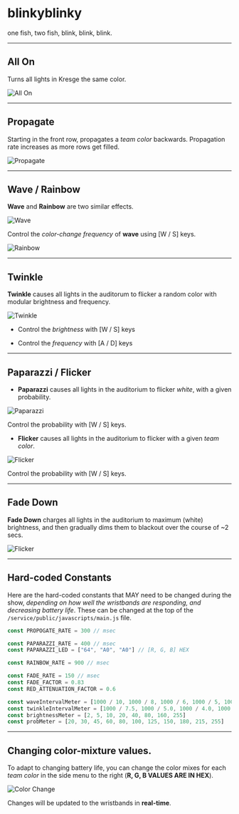 # blinkyblinky
one fish, two fish, blink, blink, blink.

----
## All On

Turns all lights in Kresge the same color.

![All On](/samples/allon.gif?raw=true "All On")


----
## Propagate

Starting in the front row, propagates a *team color* backwards. Propagation rate increases as more rows get filled.

![Propagate](/samples/propagate.gif?raw=true "Propagate")


----
## Wave / Rainbow

**Wave** and **Rainbow** are two similar effects.

![Wave](/samples/wave.gif?raw=true "Wave")

Control the *color-change frequency* of **wave** using [W / S] keys.

![Rainbow](/samples/rainbow.gif?raw=true "Rainbow")


----
## Twinkle

**Twinkle** causes all lights in the auditorum to flicker a random color with modular brightness and frequency.

![Twinkle](/samples/twinkle.gif?raw=true "Twinkle")

- Control the *brightness* with [W / S] keys

- Control the *frequency* with [A / D] keys


----
## Paparazzi / Flicker

- **Paparazzi** causes all lights in the auditorium to flicker *white*, with a given probability. 

![Paparazzi](/samples/paparazzi.gif?raw=true "Paparazzi")

Control the probability with [W / S] keys.


- **Flicker** causes all lights in the auditorium to flicker with a given *team color*.

![Flicker](/samples/flicker.gif?raw=true "Flicker")

Control the probability with [W / S] keys.


---- 
## Fade Down

**Fade Down** charges all lights in the auditorium to maximum (white) brightness, and then gradually dims them to blackout over the course of ~2 secs.

![Flicker](/samples/fade.gif?raw=true "Flicker")

---
## Hard-coded Constants

Here are the hard-coded constants that MAY need to be changed during the show, *depending on how well the wristbands are responding, and decreasing battery life*.
These can be changed at the top of the `/service/public/javascripts/main.js` file.

```javascript
const PROPOGATE_RATE = 300 // msec

const PAPARAZZI_RATE = 400 // msec
const PAPARAZZI_LED = ["64", "A0", "A0"] // [R, G, B] HEX

const RAINBOW_RATE = 900 // msec

const FADE_RATE = 150 // msec
const FADE_FACTOR = 0.83
const RED_ATTENUATION_FACTOR = 0.6

const waveIntervalMeter = [1000 / 10, 1000 / 8, 1000 / 6, 1000 / 5, 1000 / 4, 1000 / 3, 1000 / 2, 1000 / 1]
const twinkleIntervalMeter = [1000 / 7.5, 1000 / 5.0, 1000 / 4.0, 1000 / 3.0, 1000 / 2.0, 1000 / 1.5, 1000 / 1.0]
const brightnessMeter = [2, 5, 10, 20, 40, 80, 160, 255]
const probMeter = [20, 30, 45, 60, 80, 100, 125, 150, 180, 215, 255]
```

--- 
## Changing color-mixture values.
To adapt to changing battery life, you can change the color mixes for each *team color* in the side menu to the right (**R, G, B VALUES ARE IN HEX**). 

![Color Change](/samples/colorchange.gif?raw=true "Color Change")

Changes will be updated to the wristbands in **real-time**.
